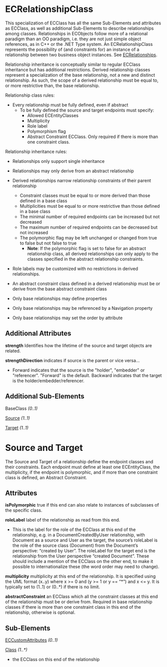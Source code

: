 # ECRelationshipClass

This specialization of ECClass has all the same Sub-Elements and attributes as ECClass, as well as additional Sub-Elements to describe relationships among classes. Relationships in ECObjects follow more of a relational paradigm than an OO paradigm, i.e. they are not just simple object references, as in C++ or the .NET Type system. An ECRelationshipClass represents the possibility of (and constraints for) an instance of a relationship between two business object instances. See [ECRelationships](./ec-relationships.md).

Relationship inheritance is conceptually similar to regular ECClass inheritance but has additional restrictions. Derived relationship classes represent a specialization of the base relationship, not a new and distinct relationship. As such, the scope of a derived relationship must be equal to, or more restrictive than, the base relationship.

Relationship class rules:

- Every relationship must be fully defined, even if abstract
  - To be fully defined the source and target endpoints must specify:
    - Allowed ECEntityClasses
    - Multiplicity
    - Role label
    - Polymorphism flag
    - Abstract Constraint ECClass. Only required if there is more than one constraint class.

Relationship inheritance rules:

- Relationships only support single inheritance
- Relationships may only derive from an abstract relationship
- Derived relationships narrow relationship constraints of their parent relationship
  - Constraint classes must be equal to or more derived than those defined in a base class
  - Multiplicities must be equal to or more restrictive than those defined in a base class
  - The minimal number of required endpoints can be increased but not decreased
  - The maximum number of required endpoints can be decreased but not increased
  - The polymorphic flag may be left unchanged or changed from true to false but not false to true
    - **Note**: If the polymorphic flag is set to false for an abstract relationship class, all derived relationships can only apply to the classes specified in the abstract relationship constraints.

- Role labels may be customized with no restrictions in derived relationships.
- An abstract constraint class defined in a derived relationship must be or derive from the base abstract constraint class
- Only base relationships may define properties
- Only base relationships may be referenced by a Navigation property
- Only base relationships may set the order by attribute

## Additional Attributes

**strength** Identifies how the lifetime of the source and target objects are related.

**strengthDirection** indicates if source is the parent or vice versa…
- Forward indicates that the source is the "holder", "embedder" or "referencer". "Forward" is the default. Backward indicates that the target is the holder/embedder/referencer.

## Additional Sub-Elements

BaseClass _(0..1)_

[Source](#source-and-target) _(1..1)_

[Target](#source-and-target) _(1..1)_

# Source and Target

The Source and Target of a relationship define the endpoint classes and their constraints. Each endpoint must define at least one ECEntityClass, the multiplicity, if the endpoint is polymorphic, and if more than one constraint class is defined, an Abstract Constraint.

## Attributes

**isPolymorphic** true if this end can also relate to instances of subclasses of the specific class.

**roleLabel** label of the relationship as read from this end.

- This is the label for the role of the ECClass at this end of the relationship, e.g. in a DocumentCreatedByUser relationship, with Document as a source and User as the target, the source’s roleLabel is the role of the source class (Document) from the Document’s perspective: “created by User”. The roleLabel for the target end is the relationship from the User perspective “created Document”. These should include a mention of the ECClass on the other end, to make it possible to internationalize these (the word order may need to change).

**multiplicity** multiplicity at this end of the relationship. It is specified using the UML format (x..y) where x >= 0 and (y >= 1 or y == “\*”) and x <= y. It is typically set to (1..1) or (0..\*) if there is no limit.

**abstractConstraint** an ECClass which all the constraint classes at this end of the relationship must be or derive from. Required in base relationship classes if there is more than one constraint class in this end of the relationship, otherwise is optional.

## Sub-Elements

[ECCustomAttributes](./ec-custom-attributes.md) _(0..1)_

[Class](./ec-class.md) _(1..*)_

- the ECClass on this end of the relationship